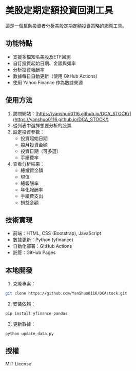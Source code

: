 # 美股定期定額投資回測工具

這是一個幫助投資者分析美股定期定額投資策略的網頁工具。

## 功能特點

- 支援多檔知名美股及ETF回測
- 自訂投資起始日期、金額與頻率
- 分析投資報酬率
- 數據每日自動更新（使用 GitHub Actions）
- 使用 Yahoo Finance 作為數據來源

## 使用方法

1. 訪問網站：[https://yanshuo0116.github.io/DCA_STOCK/](https://yanshuo0116.github.io/DCA_STOCK/)
2. 從列表中選擇想要分析的股票
3. 設定投資參數：
   - 投資起始日期
   - 每月投資金額
   - 投資日期（可多選）
   - 手續費率
4. 查看分析結果：
   - 總投資金額
   - 現值
   - 總報酬率
   - 年化報酬率
   - 手續費支出
   - 損益金額

## 技術實現

- 前端：HTML, CSS (Bootstrap), JavaScript
- 數據更新：Python (yfinance)
- 自動化部署：GitHub Actions
- 託管：GitHub Pages

## 本地開發

1. 克隆專案：
```bash
git clone https://github.com/YanShuo0116/DCAstock.git
```

2. 安裝依賴：
```bash
pip install yfinance pandas
```

3. 更新數據：
```bash
python update_data.py
```

## 授權

MIT License 
